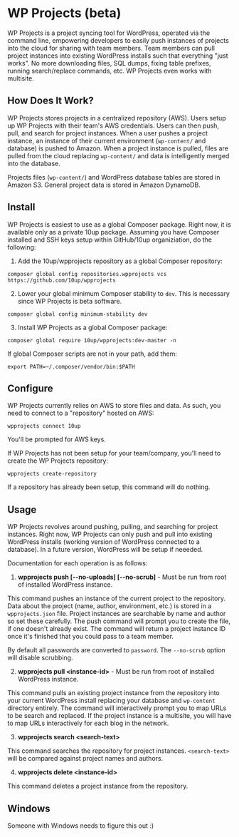 # WP Projects (beta)

WP Projects is a project syncing tool for WordPress, operated via the command line, empowering developers to easily push instances of projects into the cloud for sharing with team members. Team members can pull project instances into existing WordPress installs such that everything "just works". No more downloading files, SQL dumps, fixing table prefixes, running search/replace commands, etc. WP Projects even works with multisite.

## How Does It Work?

WP Projects stores projects in a centralized repository (AWS). Users setup up WP Projects with their team's AWS credentials. Users can then push, pull, and search for project instances. When a user pushes a project instance, an instance of their current environment (`wp-content/` and database) is pushed to Amazon. When a project instance is pulled, files are pulled from the cloud replacing `wp-content/` and data is intelligently merged into the database.

Projects files (`wp-content/`) and WordPress database tables are stored in Amazon S3. General project data is stored in Amazon DynamoDB.

## Install

WP Projects is easiest to use as a global Composer package. Right now, it is available only as a private 10up package. Assuming you have Composer installed and SSH keys setup within GitHub/10up organiziation, do the following:

1. Add the 10up/wpprojects repository as a global Composer repository:
  ```
  composer global config repositories.wpprojects vcs https://github.com/10up/wpprojects
  ```
2. Lower your global minimum Composer stability to `dev`. This is necessary since WP Projects is beta software.
  ```
  composer global config minimum-stability dev
  ```
3. Install WP Projects as a global Composer package:
  ```
  composer global require 10up/wpprojects:dev-master -n
  ```
If global Composer scripts are not in your path, add them:

```
export PATH=~/.composer/vendor/bin:$PATH
```
## Configure

WP Projects currently relies on AWS to store files and data. As such, you need to connect to a "repository" hosted on AWS:

```
wpprojects connect 10up
```

You'll be prompted for AWS keys.

If WP Projects has not been setup for your team/company, you'll need to create the WP Projects repository:

```
wpprojects create-repository
```

If a repository has already been setup, this command will do nothing.

## Usage

WP Projects revolves around pushing, pulling, and searching for project instances. Right now, WP Projects can only push and pull into existing WordPress installs (working version of WordPress connected to a database). In a future version, WordPress will be setup if neeeded.

Documentation for each operation is as follows:

1. __wpprojects push [--no-uploads] [--no-scrub]__ - Must be run from root of installed WordPress instance.

  This command pushes an instance of the current project to the repository. Data about the project (name, author, environment, etc.) is stored in a `wpprojects.json` file. Project instances are searchable by name and author so set these carefully. The push command will prompt you to create the file, if one doesn't already exist. The command will return a project instance ID once it's finished that you could pass to a team member.

  By default all passwords are converted to `password`. The `--no-scrub` option will disable scrubbing.

2. __wpprojects pull \<instance-id\>__ - Must be run from root of installed WordPress instance.

  This command pulls an existing project instance from the repository into your current WordPress install replacing your database and `wp-content` directory entirely. The command will interactively prompt you to map URLs to be search and replaced. If the project instance is a multisite, you will have to map URLs interactively for each blog in the network.

3. __wpprojects search \<search-text\>__

  This command searches the repository for project instances. `<search-text>` will be compared against project names and authors.

4. __wpprojects delete \<instance-id\>__

  This command deletes a project instance from the repository.

## Windows

Someone with Windows needs to figure this out :)


